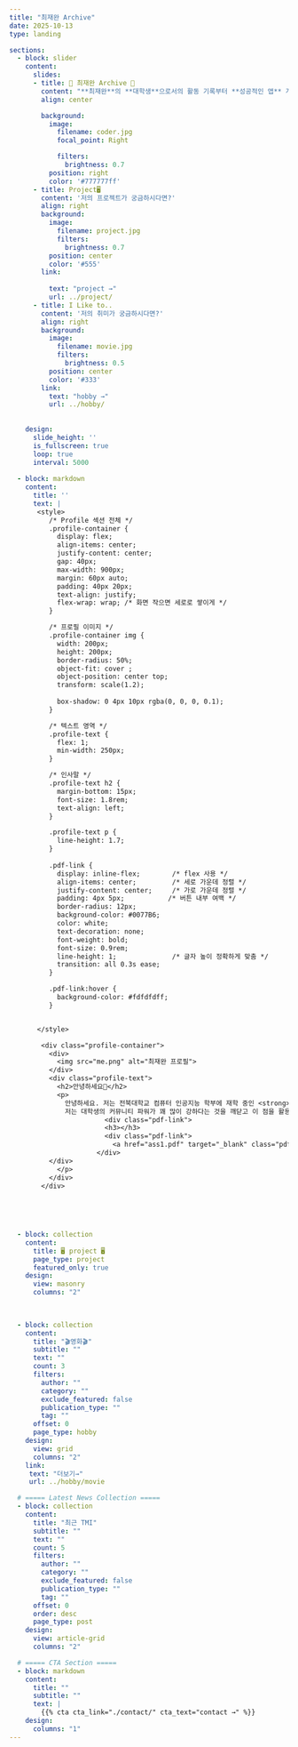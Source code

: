 ```yaml
---
title: "최재완 Archive"
date: 2025-10-13
type: landing

sections:
  - block: slider
    content:
      slides:
      - title: 👋 최재완 Archive 👋
        content: "**최재완**의 **대학생**으로서의 활동 기록부터 **성공적인 앱** 개발까지의 성장과정을 담은 페이지 입니다."
        align: center

        background:
          image:
            filename: coder.jpg
            focal_point: Right

            filters:
              brightness: 0.7
          position: right
          color: '#777777ff'
      - title: Project🖥️
        content: '저의 프로젝트가 궁금하시다면?'
        align: right
        background:
          image:
            filename: project.jpg
            filters:
              brightness: 0.7
          position: center
          color: '#555'
        link:
          
          text: "project →"
          url: ../project/
      - title: I Like to..
        content: '저의 취미가 궁금하시다면?'
        align: right
        background:
          image:
            filename: movie.jpg
            filters:
              brightness: 0.5
          position: center
          color: '#333'
        link:
          text: "hobby →"
          url: ../hobby/
  
    
    design:
      slide_height: ''
      is_fullscreen: true
      loop: true
      interval: 5000
  
  - block: markdown
    content:
      title: ''
      text: |
       <style>
          /* Profile 섹션 전체 */
          .profile-container {
            display: flex;
            align-items: center;
            justify-content: center;
            gap: 40px;
            max-width: 900px;
            margin: 60px auto;
            padding: 40px 20px;
            text-align: justify;
            flex-wrap: wrap; /* 화면 작으면 세로로 쌓이게 */
          }

          /* 프로필 이미지 */
          .profile-container img {
            width: 200px;
            height: 200px;
            border-radius: 50%;
            object-fit: cover ;
            object-position: center top;
            transform: scale(1.2);
          
            box-shadow: 0 4px 10px rgba(0, 0, 0, 0.1);
          }

          /* 텍스트 영역 */
          .profile-text {
            flex: 1;
            min-width: 250px;
          }

          /* 인사말 */
          .profile-text h2 {
            margin-bottom: 15px;
            font-size: 1.8rem;
            text-align: left;
          }

          .profile-text p {
            line-height: 1.7;
          }
          
          .pdf-link {
            display: inline-flex;        /* flex 사용 */
            align-items: center;         /* 세로 가운데 정렬 */
            justify-content: center;     /* 가로 가운데 정렬 */
            padding: 4px 5px;           /* 버튼 내부 여백 */
            border-radius: 12px;
            background-color: #0077B6;
            color: white;
            text-decoration: none;
            font-weight: bold;
            font-size: 0.9rem;
            line-height: 1;              /* 글자 높이 정확하게 맞춤 */
            transition: all 0.3s ease;
          }

          .pdf-link:hover {
            background-color: #fdfdfdff;
          }


       </style>

        <div class="profile-container">
          <div>
            <img src="me.png" alt="최재완 프로필">
          </div>
          <div class="profile-text">
            <h2>안녕하세요🤙</h2>
            <p>
              안녕하세요. 저는 전북대학교 컴퓨터 인공지능 학부에 재학 중인 <strong>최재완</strong>입니다.<br>
              저는 대학생의 커뮤니티 파워가 꽤 많이 강하다는 것을 깨닫고 이 점을 활용하고자 대학생을 위한 어플리케이션 개발을 구상하였고 졸업전에 출시하는 것을 목표로 두고 있습니다.
                        <div class="pdf-link">
                        <h3></h3>
                        <div class="pdf-link">
                          <a href="ass1.pdf" target="_blank" class="pdf-link">이력서 다운로드.pdf📄</a>
                      </div>
          </div>
            </p>
          </div>
        </div>
        
   

      

  - block: collection
    content:
      title: 🖥️ project 🖥️
      page_type: project
      featured_only: true
    design:
      view: masonry
      columns: "2"
  

 
  - block: collection
    content:
      title: "🎬영화🎬"
      subtitle: ""
      text: ""
      count: 3
      filters:
        author: ""
        category: ""
        exclude_featured: false
        publication_type: ""
        tag: ""
      offset: 0
      page_type: hobby
    design:
      view: grid
      columns: "2"
    link:
     text: "더보기→"
     url: ../hobby/movie

  # ===== Latest News Collection =====
  - block: collection
    content:
      title: "최근 TMI"
      subtitle: ""
      text: ""
      count: 5
      filters:
        author: ""
        category: ""
        exclude_featured: false
        publication_type: ""
        tag: ""
      offset: 0
      order: desc
      page_type: post
    design:
      view: article-grid
      columns: "2"

  # ===== CTA Section =====
  - block: markdown
    content:
      title: ""
      subtitle: ""
      text: |
        {{% cta cta_link="./contact/" cta_text="contact →" %}}
    design:
      columns: "1"
---
```

